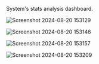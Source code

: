 System's stats analysis dashboard.

![Screenshot 2024-08-20 153129](https://github.com/user-attachments/assets/fa7d53c2-cb1c-4f91-b08f-3349e74de6f3) 

![Screenshot 2024-08-20 153146](https://github.com/user-attachments/assets/73d0e635-fefd-466d-b51a-5bdfdeba293d) 

![Screenshot 2024-08-20 153157](https://github.com/user-attachments/assets/649cd8f3-99b5-446a-8d0a-4dae92b41c3f) 

![Screenshot 2024-08-20 153209](https://github.com/user-attachments/assets/7a1bb4af-3042-4b16-a1f1-1d3e8c8050ad)




